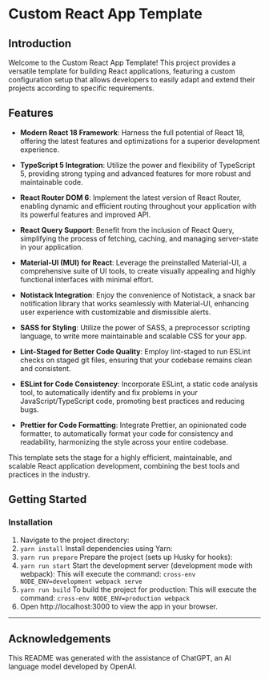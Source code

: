 # Custom React App Template

## Introduction

Welcome to the Custom React App Template! This project provides a versatile template for building React applications, featuring a custom configuration setup that allows developers to easily adapt and extend their projects according to specific requirements.

## Features

- **Modern React 18 Framework**: Harness the full potential of React 18, offering the latest features and optimizations for a superior development experience.

- **TypeScript 5 Integration**: Utilize the power and flexibility of TypeScript 5, providing strong typing and advanced features for more robust and maintainable code.

- **React Router DOM 6**: Implement the latest version of React Router, enabling dynamic and efficient routing throughout your application with its powerful features and improved API.

- **React Query Support**: Benefit from the inclusion of React Query, simplifying the process of fetching, caching, and managing server-state in your application.

- **Material-UI (MUI) for React**: Leverage the preinstalled Material-UI, a comprehensive suite of UI tools, to create visually appealing and highly functional interfaces with minimal effort.

- **Notistack Integration**: Enjoy the convenience of Notistack, a snack bar notification library that works seamlessly with Material-UI, enhancing user experience with customizable and dismissible alerts.

- **SASS for Styling**: Utilize the power of SASS, a preprocessor scripting language, to write more maintainable and scalable CSS for your app.

- **Lint-Staged for Better Code Quality**: Employ lint-staged to run ESLint checks on staged git files, ensuring that your codebase remains clean and consistent.

- **ESLint for Code Consistency**: Incorporate ESLint, a static code analysis tool, to automatically identify and fix problems in your JavaScript/TypeScript code, promoting best practices and reducing bugs.

- **Prettier for Code Formatting**: Integrate Prettier, an opinionated code formatter, to automatically format your code for consistency and readability, harmonizing the style across your entire codebase.

This template sets the stage for a highly efficient, maintainable, and scalable React application development, combining the best tools and practices in the industry.

## Getting Started

### Installation

1. Navigate to the project directory:
2. `yarn install` Install dependencies using Yarn:
3. `yarn run prepare` Prepare the project (sets up Husky for hooks):
4. `yarn run start` Start the development server (development mode with webpack):
   This will execute the command: `cross-env NODE_ENV=development webpack serve`
5. `yarn run build` To build the project for production:
   This will execute the command: `cross-env NODE_ENV=production webpack`
6. Open http://localhost:3000 to view the app in your browser.

---

## Acknowledgements

This README was generated with the assistance of ChatGPT, an AI language model developed by OpenAI.

